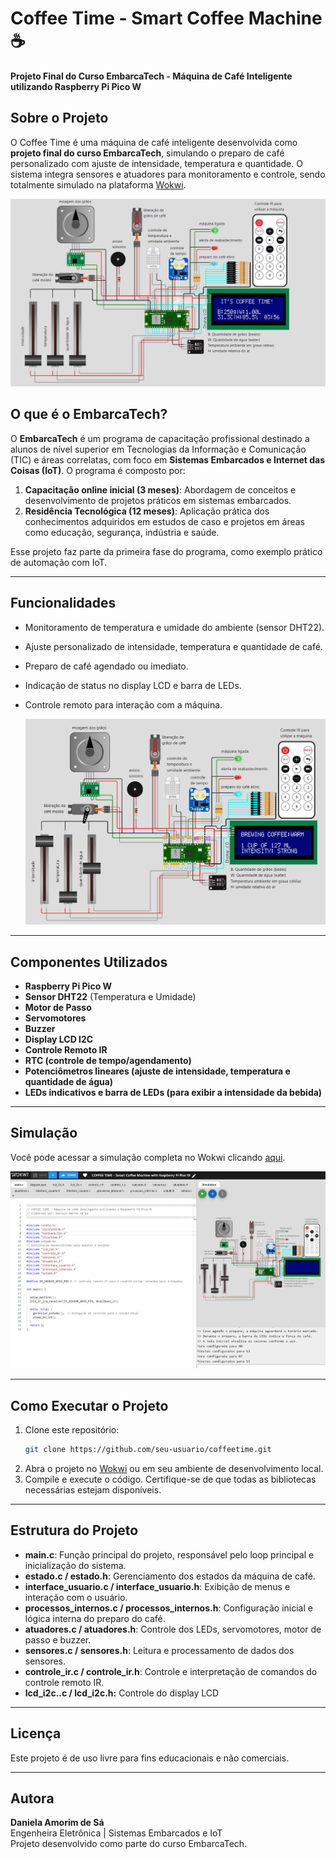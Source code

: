 # Coffee Time - Smart Coffee Machine ☕  
**Projeto Final do Curso EmbarcaTech - Máquina de Café Inteligente utilizando Raspberry Pi Pico W**  

## Sobre o Projeto  
O Coffee Time é uma máquina de café inteligente desenvolvida como **projeto final do curso EmbarcaTech**, simulando o preparo de café personalizado com ajuste de intensidade, temperatura e quantidade. O sistema integra sensores e atuadores para monitoramento e controle, sendo totalmente simulado na plataforma [Wokwi](https://wokwi.com).  

![cIRCUITO DESENVOLVIDO](media/1.JPG)

## O que é o EmbarcaTech?  
O **EmbarcaTech** é um programa de capacitação profissional destinado a alunos de nível superior em Tecnologias da Informação e Comunicação (TIC) e áreas correlatas, com foco em **Sistemas Embarcados e Internet das Coisas (IoT)**. O programa é composto por:  
1. **Capacitação online inicial (3 meses)**: Abordagem de conceitos e desenvolvimento de projetos práticos em sistemas embarcados.  
2. **Residência Tecnológica (12 meses)**: Aplicação prática dos conhecimentos adquiridos em estudos de caso e projetos em áreas como educação, segurança, indústria e saúde.  

Esse projeto faz parte da primeira fase do programa, como exemplo prático de automação com IoT.  

---

## Funcionalidades  
- Monitoramento de temperatura e umidade do ambiente (sensor DHT22).  
- Ajuste personalizado de intensidade, temperatura e quantidade de café.  
- Preparo de café agendado ou imediato.  
- Indicação de status no display LCD e barra de LEDs.  
- Controle remoto para interação com a máquina.
  
  ![cIRCUITO DESENVOLVIDO](media/5.JPG)

---

## Componentes Utilizados  
- **Raspberry Pi Pico W**  
- **Sensor DHT22** (Temperatura e Umidade)  
- **Motor de Passo**  
- **Servomotores**  
- **Buzzer**  
- **Display LCD I2C**  
- **Controle Remoto IR**
- **RTC (controle de tempo/agendamento)**
- **Potenciômetros lineares (ajuste de intensidade, temperatura e quantidade de água)**
- **LEDs indicativos e barra de LEDs (para exibir a intensidade da bebida)**

---

## Simulação  
Você pode acessar a simulação completa no Wokwi clicando [aqui](https://wokwi.com/projects/422226074874479617). 

![cIRCUITO DESENVOLVIDO](media/7.JPG)

---

## Como Executar o Projeto  
1. Clone este repositório:  
   ```sh
   git clone https://github.com/seu-usuario/coffeetime.git
   ```
2. Abra o projeto no [Wokwi](https://wokwi.com) ou em seu ambiente de desenvolvimento local.
3. Compile e execute o código. Certifique-se de que todas as bibliotecas necessárias estejam disponíveis.

---

## Estrutura do Projeto  
- **main.c**: Função principal do projeto, responsável pelo loop principal e inicialização do sistema.
- **estado.c / estado.h**: Gerenciamento dos estados da máquina de café.
- **interface_usuario.c / interface_usuario.h**: Exibição de menus e interação com o usuário.
- **processos_internos.c / processos_internos.h**: Configuração inicial e lógica interna do preparo do café.
- **atuadores.c / atuadores.h**: Controle dos LEDs, servomotores, motor de passo e buzzer.
- **sensores.c / sensores.h**: Leitura e processamento de dados dos sensores.
- **controle_ir.c / controle_ir.h**: Controle e interpretação de comandos do controle remoto IR.
- **lcd_i2c..c / lcd_i2c.h:** Controle do display LCD

---

## Licença  
Este projeto é de uso livre para fins educacionais e não comerciais.

---

## Autora  
**Daniela Amorim de Sá**  
Engenheira Eletrônica | Sistemas Embarcados e IoT  
Projeto desenvolvido como parte do curso EmbarcaTech.  

